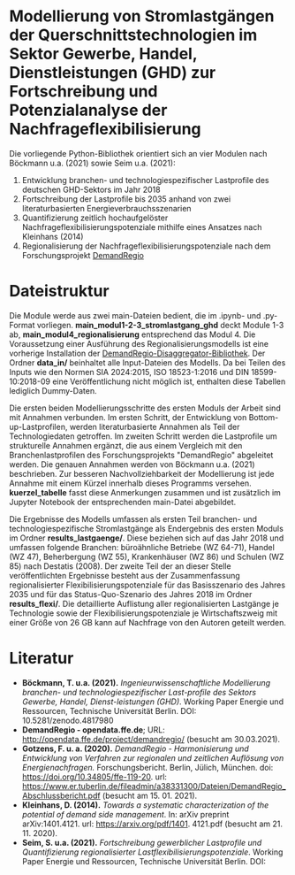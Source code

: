 # Modellierung von Stromlastgängen der Querschnittstechnologien im Sektor Gewerbe, Handel, Dienstleistungen (GHD) zur Fortschreibung und Potenzialanalyse der Nachfrageflexibilisierung

Die vorliegende Python-Bibliothek orientiert sich an vier Modulen nach Böckmann u.a. (2021) sowie Seim u.a. (2021):
1. Entwicklung branchen- und technologiespezifischer Lastprofile des deutschen GHD-Sektors im Jahr 2018
2. Fortschreibung der Lastprofile bis 2035 anhand von zwei literaturbasierten Energieverbrauchsszenarien
3. Quantifizierung zeitlich hochaufgelöster Nachfrageflexibilisierungspotenziale mithilfe eines Ansatzes nach Kleinhans (2014)
4. Regionalisierung der Nachfrageflexibilisierungspotenziale nach dem Forschungsprojekt [DemandRegio](https://github.com/DemandRegioTeam/disaggregator)
    
# Dateistruktur

Die Module werde aus zwei main-Dateien bedient, die im .ipynb- und .py-Format vorliegen. **main_modul1-2-3_stromlastgang_ghd** deckt Module 1-3 ab, **main_modul4_regionalisierung** entsprechend das Modul 4. Die Voraussetzung einer Ausführung des Regionalisierungsmodells ist eine vorherige Installation der [DemandRegio-Disaggregator-Bibliothek](https://github.com/DemandRegioTeam/disaggregator). Der Ordner **data_in/** beinhaltet alle Input-Dateien des Modells. Da bei Teilen des Inputs wie den Normen SIA 2024:2015, ISO 18523-1:2016 und DIN 18599-10:2018-09 eine Veröffentlichung nicht möglich ist, enthalten diese Tabellen lediglich Dummy-Daten. 

Die ersten beiden Modellierungsschritte des ersten Moduls der Arbeit sind mit Annahmen verbunden. Im ersten Schritt, der Entwicklung von Bottom-up-Lastprofilen, werden literaturbasierte Annahmen als Teil der Technologiedaten getroffen. Im zweiten Schritt werden die Lastprofile um strukturelle Annahmen ergänzt, die aus einem Vergleich mit den Branchenlastprofilen des Forschungsprojekts "DemandRegio" abgeleitet werden. Die genauen Annahmen werden von Böckmann u.a. (2021) beschrieben. Zur besseren Nachvollziehbarkeit der Modellierung ist jede Annahme mit einem Kürzel innerhalb dieses Programms versehen. **kuerzel_tabelle** fasst diese Anmerkungen zusammen und ist zusätzlich im Jupyter Notebook der entsprechenden main-Datei abgebildet. 

Die Ergebnisse des Modells umfassen als ersten Teil branchen- und technologiespezifische Stromlastgänge als Endergebnis des ersten Moduls im Ordner **results_lastgaenge/**. Diese beziehen sich auf das Jahr 2018 und umfassen folgende Branchen: büroähnliche Betriebe (WZ 64-71), Handel (WZ 47), Beherbergung (WZ 55), Krankenhäuser (WZ 86) und Schulen (WZ 85) nach Destatis (2008). Der zweite Teil der an dieser Stelle veröffentlichten Ergebnisse besteht aus der Zusammenfassung regionalisierter Flexibilisierungspotenziale für das Basisszenario des Jahres 2035 und für das Status-Quo-Szenario des Jahres 2018 im Ordner **results_flexi/**. Die detaillierte Auflistung aller regionalisierten Lastgänge je Technologie sowie der Flexibilisierungspotenziale je Wirtschaftszweig mit einer Größe von 26 GB kann auf Nachfrage von den Autoren geteilt werden.

# Literatur

- **Böckmann, T. u.a. (2021).** *Ingenieurwissenschaftliche Modellierung branchen- und technologiespezifischer Last-profile des Sektors Gewerbe, Handel, Dienst-leistungen (GHD)*. Working Paper Energie und Ressourcen, Technische Universität Berlin. DOI: 10.5281/zenodo.4817980
- **DemandRegio - opendata.ffe.de**; URL: http://opendata.ffe.de/project/demandregio/ (besucht am 30.03.2021).
- **Gotzens, F. u. a. (2020).** *DemandRegio - Harmonisierung und Entwicklung von Verfahren zur regionalen und zeitlichen Auflösung von Energienachfragen.* Forschungsbericht. Berlin, Jülich, München. doi: https://doi.org/10.34805/ffe-119-20. url: https://www.er.tuberlin.de/fileadmin/a38331300/Dateien/DemandRegio_Abschlussbericht.pdf (besucht am 15. 01. 2021).
- **Kleinhans, D. (2014).** *Towards a systematic characterization of the potential of demand side management*. In: arXiv preprint arXiv:1401.4121. url: https://arxiv.org/pdf/1401.
4121.pdf (besucht am 21. 11. 2020).
- **Seim, S. u.a. (2021).** *Fortschreibung gewerblicher Lastprofile und Quantifizierung regionalisierter Lastflexibilisierungspotenziale*. Working Paper Energie und Ressourcen, Technische Universität Berlin. DOI: 
